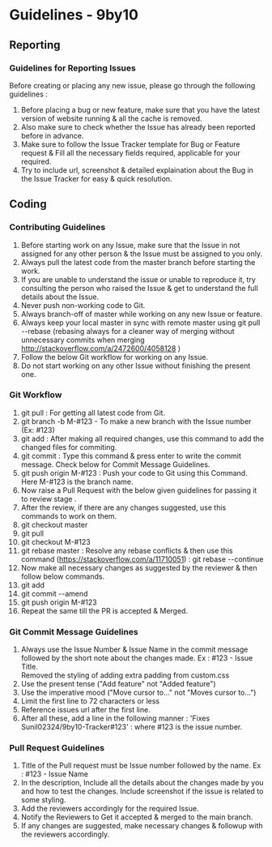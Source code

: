 Guidelines - 9by10
===================

## Reporting
### Guidelines for Reporting Issues 
Before creating or placing any new issue, please go through the following guidelines :
1. Before placing a bug or new feature, make sure that you have the latest version of website running & all the cache is removed.
2. Also make sure to check whether the Issue has already been reported before in advance.
3. Make sure to follow the Issue Tracker template for Bug or Feature request & Fill all the necessary fields required, applicable for your required.
4. Try to include url, screenshot & detailed explaination about the Bug in the Issue Tracker for easy & quick resolution.

## Coding
### Contributing Guidelines
1. Before starting work on any Issue, make sure that the Issue in not assigned for any other person & the Issue must be assigned to you only.
2. Always pull the latest code from the master branch before starting the work.
3. If you are unable to understand the issue or unable to reproduce it, try consulting the person who raised the Issue & get to understand the full details about the Issue.
4. Never push non-working code to Git.
5. Always branch-off of master while working on any new Issue or feature.
6. Always keep your local master in sync with remote master using git pull --rebase (rebasing always for a cleaner way of merging without unnecessary commits when merging http://stackoverflow.com/a/2472600/4058128 )
7. Follow the below Git workflow for working on any Issue.
8. Do not start working on any other Issue without finishing the present one.

### Git Workflow 
1. git pull : For getting all latest code from Git.
2. git branch -b M-#123 - To make a new branch with the Issue number (Ex: #123)
3. git add : After making all required changes, use this command to add the changed files for commiting.
4. git commit : Type this command & press enter to write the commit message. Check below for Commit Message Guidelines.
5. git push origin M-#123 : Push your code to Git using this Command. Here M-#123 is the branch name.
6. Now raise a Pull Request with the below given guidelines for passing it to review stage  .
7. After the review, if there are any changes suggested, use this commands to work on them.
8. git checkout master
9. git pull
10. git checkout M-#123
11. git rebase master : Resolve any rebase conflicts  & then use this command (https://stackoverflow.com/a/11710051) : git rebase --continue
12. Now make all necessary changes as suggested by the reviewer & then follow below commands.
13. git add
14. git commit --amend
15. git push origin M-#123
16. Repeat the same till the PR is accepted & Merged.

### Git Commit Message Guidelines
1. Always use the Issue Number & Issue Name in the commit message followed by the short note about the changes made.
    Ex : #123 - Issue Title.<br>
    Removed the styling of adding extra padding from custom.css
2. Use the present tense ("Add feature" not "Added feature")
3. Use the imperative mood ("Move cursor to..." not "Moves cursor to...")
4. Limit the first line to 72 characters or less
5. Reference issues url after the first line.
6. After all these, add a line in the following manner : 'Fixes Sunil02324/9by10-Tracker#123' : where #123 is the issue number.

### Pull Request Guidelines
1. Title of the Pull request must be Issue number followed by the name. Ex :  #123 - Issue Name
2. In the description, Include all the details about the changes made by you and how to test the changes. Include screenshot if the issue is related to some styling.
3. Add the reviewers accordingly for the required Issue.
4. Notify the Reviewers to Get it accepted & merged to the main branch.
5. If any changes are suggested, make necessary changes & followup with the reviewers accordingly.
